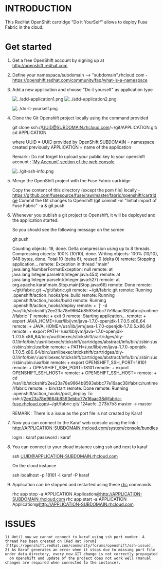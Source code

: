 ﻿# ﻿INTRODUCTION

This RedHat OpenShift cartridge "Do it YourSelf" allows to deploy Fuse Fabric in the cloud.

# Get started

1. Get a free OpenShift account by signing up at http://openshift.redhat.com

2. Define your namespace/subdomain -->  "subdomain".rhcloud.com - https://openshift.redhat.com/community/faq/what-is-a-namespace

3. Add a new application and choose "Do it yourself" as application type

    ![../add-application1.png](https://github.com/fusesource/fuse/raw/master/fabric/openshift/add-application1.png)
    ![../add-application2.png](https://github.com/fusesource/fuse/raw/master/fabric/openshift/add-application2.png)

    ![../do-it-yourself.png](https://github.com/fusesource/fuse/raw/master/fabric/openshift/do-it-yourself.png)

4. Clone the Git Openshift project locally using the command provided

    git clone ssh://UUID@SUBDOMAIN.rhcloud.com/~/git/APPLICATION.git/
    cd APPLICATION

    where UUID = UUID provided by OpenShift
          SUBDOMAIN = namespace created previously
          APPLICATION = name of the application

    Remark : Do not forget to upload your public key to your openshift account : ['My Account' section of the web console](https://openshift.redhat.com/app/account)

    ![../git-ssh-info.png](https://github.com/fusesource/fuse/raw/master/fabric/openshift/git-ssh-info.png)

5. Merge the OpenShift project with the Fuse Fabric cartridge

    Copy the content of this directory (except the pom file) locally - https://github.com/fusesource/fuse/raw/master/fabric/openshift/cartridge
    Commit the Git changes to Openshift (git commit -m "Initial import of Fuse Fabric" -a & git push

6. Whenever you publish a git project to Openshift, it will be deployed and the application started.

    So you should see the following message on the screen

    git push

    Counting objects: 19, done.
    Delta compression using up to 8 threads.
    Compressing objects: 100% (10/10), done.
    Writing objects: 100% (10/10), 948 bytes, done.
    Total 10 (delta 6), reused 0 (delta 0)
    remote: Stopping application...
    remote: Exception in thread "main" java.lang.NumberFormatException: null
    remote: 	at java.lang.Integer.parseInt(Integer.java:454)
    remote: 	at java.lang.Integer.parseInt(Integer.java:527)
    remote: 	at org.apache.karaf.main.Stop.main(Stop.java:66)
    remote: Done
    remote: ~/git/fabric.git ~/git/fabric.git
    remote: ~/git/fabric.git
    remote: Running .openshift/action_hooks/pre_build
    remote: Running .openshift/action_hooks/build
    remote: Running .openshift/action_hooks/deploy
    remote: + '[' -d /var/lib/stickshift/2ee23a78e9664b8593ebbc77e16aac38/fabric/runtime//fabric ']'
    remote: + exit 0
    remote: Starting application...
    remote: + export JAVA_HOME=/usr/lib/jvm/java-1.7.0-openjdk-1.7.0.5.x86_64
    remote: + JAVA_HOME=/usr/lib/jvm/java-1.7.0-openjdk-1.7.0.5.x86_64
    remote: + export PATH=/usr/lib/jvm/java-1.7.0-openjdk-1.7.0.5.x86_64/bin:/usr/libexec/stickshift/cartridges/diy-0.1/info/bin/:/usr/libexec/stickshift/cartridges/abstract/info/bin/:/sbin:/usr/sbin:/bin:/usr/bin
    remote: + PATH=/usr/lib/jvm/java-1.7.0-openjdk-1.7.0.5.x86_64/bin:/usr/libexec/stickshift/cartridges/diy-0.1/info/bin/:/usr/libexec/stickshift/cartridges/abstract/info/bin/:/sbin:/usr/sbin:/bin:/usr/bin
    remote: + export OPENSHIFT_SSH_PORT=18101
    remote: + OPENSHIFT_SSH_PORT=18101
    remote: + export OPENSHIFT_SSH_HOST=
    remote: + OPENSHIFT_SSH_HOST=
    remote: + cd /var/lib/stickshift/2ee23a78e9664b8593ebbc77e16aac38/fabric/runtime//fabric
    remote: + bin/start
    remote: Done
    remote: Running .openshift/action_hooks/post_deploy
    To ssh://2ee23a78e9664b8593ebbc77e16aac38@fabric-fuse.rhcloud.com/~/git/fabric.git/
    124aefc..273b7b3  master -> master

    REMARK : There is a issue as the port file is not created by Karaf

7. Now you can connect to the Karaf web console using the link : http://APPLICATION-SUBDOMAIN.rhcloud.com/system/console/bundles

    login : karaf
    password : karaf

8. You can connect to your cloud instance using ssh and next to karaf

    ssh UUID@APPLICATION-SUBDOMAIN.rhcloud.com

    On the cloud instance

    ssh localhost -p 18101 -l karaf -P karaf

9. Application can be stopped and restarted using these [rhc](https://openshift.redhat.com/app/getting_started) commands

    rhc app stop -a APPLICATION Application@http://APPLICATION-SUBDOMAIN.rhcloud.com
    rhc app start -a APPLICATION Application@http://APPLICATION-SUBDOMAIN.rhcloud.com

# ISSUES

    1) Until now we cannot connect to karaf using ssh port number. A thread has been created on [Red Hat Forum] (https://openshift.redhat.com/community/forums/openshift/ssh-issue).
    2) As Karaf generates an error when it stops due to missing port file under data directory, every new GIT change is not correctly propagated
      on Openshift and update of the project does not work well (manual changes are required when connected to the instance).











